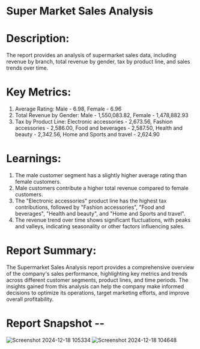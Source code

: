 # Super Market Sales Analysis
# Description:
The report provides an analysis of supermarket sales data, including revenue by branch, total revenue by gender, 
tax by product line, and sales trends over time.

# Key Metrics:
1. Average Rating: Male - 6.98, Female - 6.96
2. Total Revenue by Gender: Male - 1,550,083.82, Female - 1,478,882.93
3. Tax by Product Line: Electronic accessories - 2,673.56, Fashion accessories - 2,586.00, Food and beverages - 2,587.50, Health and beauty - 2,342.56, Home and Sports and travel - 2,624.90

# Learnings:
1. The male customer segment has a slightly higher average rating than female customers.
2. Male customers contribute a higher total revenue compared to female customers.
3. The "Electronic accessories" product line has the highest tax contributions, followed by "Fashion accessories", "Food and beverages", "Health and beauty", and "Home and Sports and travel".
4. The revenue trend over time shows significant fluctuations, with peaks and valleys, indicating seasonality or other factors influencing sales.

# Report Summary:
The Supermarket Sales Analysis report provides a comprehensive overview of the company's sales performance, highlighting 
key metrics and trends across different customer segments, product lines, and time periods. The insights gained from this 
analysis can help the company make informed decisions to optimize its operations, target marketing efforts, and improve overall profitability.

# Report Snapshot --
![Screenshot 2024-12-18 105334](https://github.com/user-attachments/assets/1fda053d-5cd0-473b-8362-1b5d454c546d)
![Screenshot 2024-12-18 104648](https://github.com/user-attachments/assets/f63e9738-2671-447a-93ae-6e0a1cd0681b)


